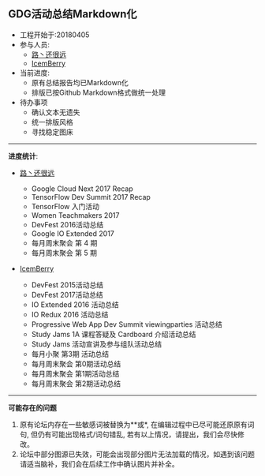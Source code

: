 ## GDG活动总结Markdown化

- 工程开始于:20180405
- 参与人员:
  - [路丶还很远](https://github.com/ghy12345)
  - [IcemBerry](https://github.com/IcemBerry)
- 当前进度:
  - 原有总结报告均已Markdown化
  - 排版已按Github Markdown格式做统一处理
- 待办事项
  - 确认文本无遗失
  - 统一排版风格
  - 寻找稳定图床

----
**进度统计**:
- [路丶还很远](https://github.com/ghy12345)
  - Google Cloud Next 2017 Recap
  - TensorFlow Dev Summit 2017 Recap
  - TensorFlow 入门活动
  - Women Teachmakers 2017
  - DevFest 2016活动总结
  - Google IO Extended 2017
  - 每月周末聚会 第 4 期
  - 每月周末聚会 第 5 期


- [IcemBerry](https://github.com/IcemBerry)
  - DevFest 2015活动总结
  - DevFest 2017活动总结
  - IO Extended 2016 活动总结
  - IO Redux 2016 活动总结
  - Progressive Web App Dev Summit viewingparties 活动总结
  - Study Jams 1A 课程答疑及 Cardboard 介绍活动总结
  - Study Jams 活动宣讲及参与组队活动总结
  - 每月小聚 第3期 活动总结
  - 每月周末聚会 第0期活动总结
  - 每月周末聚会 第1期活动总结
  - 每月周末聚会 第2期活动总结

----
**可能存在的问题**
1. 原有论坛内存在一些敏感词被替换为**或*, 在编辑过程中已尽可能还原原有词句, 但仍有可能出现格式/词句错乱, 若有以上情况，请提出，我们会尽快修改。
2. 论坛中部分图源已失效，可能会出现部分图片无法加载的情况，如遇到该问题请适当脑补，我们会在后续工作中确认图片并补全。
